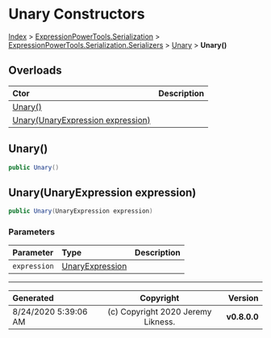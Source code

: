 ﻿# Unary Constructors

[Index](../index.md) > [ExpressionPowerTools.Serialization](ExpressionPowerTools.Serialization.a.md) > [ExpressionPowerTools.Serialization.Serializers](ExpressionPowerTools.Serialization.Serializers.n.md) > [Unary](ExpressionPowerTools.Serialization.Serializers.Unary.cs.md) > **Unary()**



## Overloads

| Ctor | Description |
| :-- | :-- |
| [Unary()](#unary) |  |
| [Unary(UnaryExpression expression)](#unaryunaryexpression-expression) |  |

## Unary()



```csharp
public Unary()
```



## Unary(UnaryExpression expression)



```csharp
public Unary(UnaryExpression expression)
```

### Parameters

| Parameter | Type | Description |
| :-- | :-- | :-- |
| `expression` | [UnaryExpression](https://docs.microsoft.com/dotnet/api/system.linq.expressions.unaryexpression) |  |



---

| Generated | Copyright | Version |
| :-- | :-: | --: |
| 8/24/2020 5:39:06 AM | (c) Copyright 2020 Jeremy Likness. | **v0.8.0.0** |
